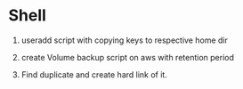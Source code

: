 # Shell

1) useradd script with copying keys to respective home dir

2) create Volume backup script on aws with retention period 

3) Find duplicate and create hard link of it.


